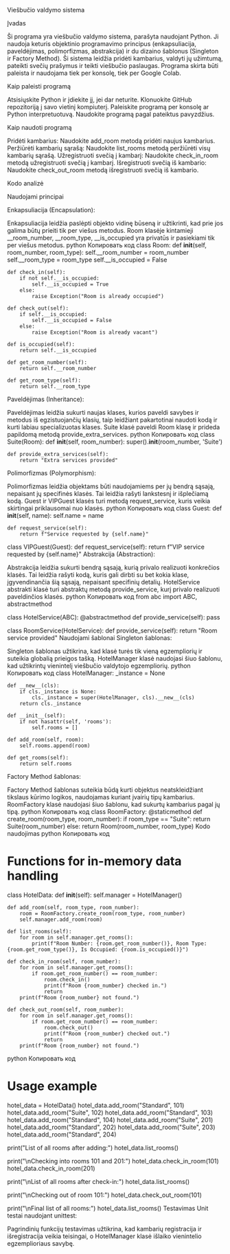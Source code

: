 Viešbučio valdymo sistema

Įvadas

Ši programa yra viešbučio valdymo sistema, parašyta naudojant Python. Ji naudoja keturis objektinio programavimo principus (enkapsuliacija, paveldėjimas, polimorfizmas, abstrakcija) ir du dizaino šablonus (Singleton ir Factory Method). Ši sistema leidžia pridėti kambarius, valdyti jų užimtumą, pateikti svečių prašymus ir teikti viešbučio paslaugas. Programa skirta būti paleista ir naudojama tiek per konsolę, tiek per Google Colab.

Kaip paleisti programą

Atsisiųskite Python ir įdiekite jį, jei dar neturite.
Klonuokite GitHub repozitoriją į savo vietinį kompiuterį.
Paleiskite programą per konsolę ar Python interpretuotuvą.
Naudokite programą pagal pateiktus pavyzdžius.

Kaip naudoti programą

Pridėti kambarius: Naudokite add_room metodą pridėti naujus kambarius.
Peržiūrėti kambarių sąrašą: Naudokite list_rooms metodą peržiūrėti visų kambarių sąrašą.
Užregistruoti svečią į kambarį: Naudokite check_in_room metodą užregistruoti svečią į kambarį.
Išregistruoti svečią iš kambario: Naudokite check_out_room metodą išregistruoti svečią iš kambario.

Kodo analizė

Naudojami principai

Enkapsuliacija (Encapsulation):

Enkapsuliacija leidžia paslėpti objekto vidinę būseną ir užtikrinti, kad prie jos galima būtų prieiti tik per viešus metodus.
Room klasėje kintamieji __room_number, __room_type, __is_occupied yra privatūs ir pasiekiami tik per viešus metodus.
python
Копировать код
class Room:
    def __init__(self, room_number, room_type):
        self.__room_number = room_number
        self.__room_type = room_type
        self.__is_occupied = False

    def check_in(self):
        if not self.__is_occupied:
            self.__is_occupied = True
        else:
            raise Exception("Room is already occupied")

    def check_out(self):
        if self.__is_occupied:
            self.__is_occupied = False
        else:
            raise Exception("Room is already vacant")

    def is_occupied(self):
        return self.__is_occupied

    def get_room_number(self):
        return self.__room_number

    def get_room_type(self):
        return self.__room_type
Paveldėjimas (Inheritance):

Paveldėjimas leidžia sukurti naujas klases, kurios paveldi savybes ir metodus iš egzistuojančių klasių, taip leidžiant pakartotinai naudoti kodą ir kurti labiau specializuotas klases.
Suite klasė paveldi Room klasę ir prideda papildomą metodą provide_extra_services.
python
Копировать код
class Suite(Room):
    def __init__(self, room_number):
        super().__init__(room_number, 'Suite')

    def provide_extra_services(self):
        return "Extra services provided"
Polimorfizmas (Polymorphism):

Polimorfizmas leidžia objektams būti naudojamiems per jų bendrą sąsają, nepaisant jų specifinės klasės. Tai leidžia rašyti lankstesnį ir išplečiamą kodą.
Guest ir VIPGuest klasės turi metodą request_service, kuris veikia skirtingai priklausomai nuo klasės.
python
Копировать код
class Guest:
    def __init__(self, name):
        self.name = name

    def request_service(self):
        return f"Service requested by {self.name}"

class VIPGuest(Guest):
    def request_service(self):
        return f"VIP service requested by {self.name}"
Abstrakcija (Abstraction):

Abstrakcija leidžia sukurti bendrą sąsają, kurią privalo realizuoti konkrečios klasės. Tai leidžia rašyti kodą, kuris gali dirbti su bet kokia klase, įgyvendinančia šią sąsają, nepaisant specifinių detalių.
HotelService abstrakti klasė turi abstraktų metodą provide_service, kurį privalo realizuoti paveldinčios klasės.
python
Копировать код
from abc import ABC, abstractmethod

class HotelService(ABC):
    @abstractmethod
    def provide_service(self):
        pass

class RoomService(HotelService):
    def provide_service(self):
        return "Room service provided"
Naudojami šablonai
Singleton šablonas:

Singleton šablonas užtikrina, kad klasė turės tik vieną egzempliorių ir suteikia globalią prieigos tašką.
HotelManager klasė naudojasi šiuo šablonu, kad užtikrintų vienintelį viešbučio valdytojo egzempliorių.
python
Копировать код
class HotelManager:
    _instance = None

    def __new__(cls):
        if cls._instance is None:
            cls._instance = super(HotelManager, cls).__new__(cls)
        return cls._instance

    def __init__(self):
        if not hasattr(self, 'rooms'):
            self.rooms = []

    def add_room(self, room):
        self.rooms.append(room)

    def get_rooms(self):
        return self.rooms
Factory Method šablonas:

Factory Method šablonas suteikia būdą kurti objektus neatskleidžiant tikslaus kūrimo logikos, naudojamas kuriant įvairių tipų kambarius.
RoomFactory klasė naudojasi šiuo šablonu, kad sukurtų kambarius pagal jų tipą.
python
Копировать код
class RoomFactory:
    @staticmethod
    def create_room(room_type, room_number):
        if room_type == "Suite":
            return Suite(room_number)
        else:
            return Room(room_number, room_type)
Kodo naudojimas
python
Копировать код
# Functions for in-memory data handling
class HotelData:
    def __init__(self):
        self.manager = HotelManager()

    def add_room(self, room_type, room_number):
        room = RoomFactory.create_room(room_type, room_number)
        self.manager.add_room(room)

    def list_rooms(self):
        for room in self.manager.get_rooms():
            print(f"Room Number: {room.get_room_number()}, Room Type: {room.get_room_type()}, Is Occupied: {room.is_occupied()}")

    def check_in_room(self, room_number):
        for room in self.manager.get_rooms():
            if room.get_room_number() == room_number:
                room.check_in()
                print(f"Room {room_number} checked in.")
                return
        print(f"Room {room_number} not found.")

    def check_out_room(self, room_number):
        for room in self.manager.get_rooms():
            if room.get_room_number() == room_number:
                room.check_out()
                print(f"Room {room_number} checked out.")
                return
        print(f"Room {room_number} not found.")
python
Копировать код
# Usage example
hotel_data = HotelData()
hotel_data.add_room("Standard", 101)
hotel_data.add_room("Suite", 102)
hotel_data.add_room("Standard", 103)
hotel_data.add_room("Standard", 104)
hotel_data.add_room("Suite", 201)
hotel_data.add_room("Standard", 202)
hotel_data.add_room("Suite", 203)
hotel_data.add_room("Standard", 204)

print("List of all rooms after adding:")
hotel_data.list_rooms()

print("\nChecking into rooms 101 and 201:")
hotel_data.check_in_room(101)
hotel_data.check_in_room(201)

print("\nList of all rooms after check-in:")
hotel_data.list_rooms()

print("\nChecking out of room 101:")
hotel_data.check_out_room(101)

print("\nFinal list of all rooms:")
hotel_data.list_rooms()
Testavimas
Unit testai naudojant unittest:

Pagrindinių funkcijų testavimas užtikrina, kad kambarių registracija ir išregistracija veikia teisingai, o HotelManager klasė išlaiko vienintelio egzemplioriaus savybę.
